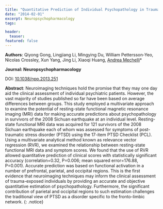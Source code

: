 ```yaml
---
title: "Quantitative Prediction of Individual Psychopathology in Trauma Survivors Using Resting-State fMRI"
date: "2014-02-01"
excerpt: Neuropsychopharmacology
tags:

header:
  teaser:
featured: false
---
```


__Authors__: Qiyong Gong, Lingjiang Li, Mingying Du, William Pettersson-Yeo, Nicolas Crossley, Xun Yang, Jing Li, Xiaoqi Huang, [Andrea Mechelli](/members/Andrea)*

**Journal: Neuropsychopharmacology**

DOI: [10.1038/npp.2013.251](https://doi.org/10.1038/npp.2013.251)

**Abstract**: Neuroimaging techniques hold the promise that they may one day aid the clinical assessment of individual psychiatric patients. However, the vast majority of studies published so far have been based on average differences between groups. This study employed a multivariate approach to examine the potential of resting-state functional magnetic resonance imaging (MRI) data for making accurate predictions about psychopathology in survivors of the 2008 Sichuan earthquake at an individual level. Resting-state functional MRI data was acquired for 121 survivors of the 2008 Sichuan earthquake each of whom was assessed for symptoms of post-traumatic stress disorder (PTSD) using the 17-item PTSD Checklist (PCL). Using a multivariate analytical method known as relevance vector regression (RVR), we examined the relationship between resting-state functional MRI data and symptom scores. We found that the use of RVR allowed quantitative prediction of clinical scores with statistically significant accuracy (correlation=0.32, P=0.006; mean squared error=176.88, P=0.001). Accurate prediction was based on functional activation in a number of prefrontal, parietal, and occipital regions. This is the first evidence that neuroimaging techniques may inform the clinical assessment of trauma-exposed individuals by providing an accurate and objective quantitative estimation of psychopathology. Furthermore, the significant contribution of parietal and occipital regions to such estimation challenges the traditional view of PTSD as a disorder specific to the fronto-limbic network.
{: .notice}
